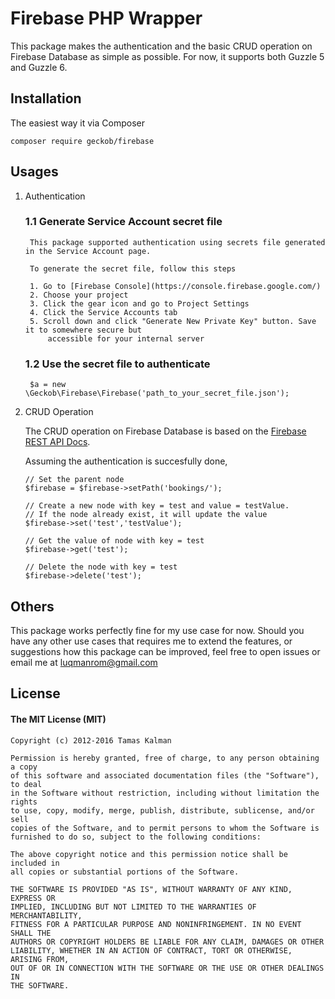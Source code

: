 # Firebase PHP Wrapper

This package makes the authentication and the basic CRUD
operation on Firebase Database as simple as possible. 
For now, it supports both Guzzle 5 and Guzzle 6. 


## Installation

The easiest way it via Composer

```
composer require geckob/firebase
```

## Usages


1. Authentication

	### 1.1 Generate Service Account secret file

		This package supported authentication using secrets file generated in the Service Account page.

		To generate the secret file, follow this steps

		1. Go to [Firebase Console](https://console.firebase.google.com/)
		2. Choose your project
		3. Click the gear icon and go to Project Settings
		4. Click the Service Accounts tab
		5. Scroll down and click "Generate New Private Key" button. Save it to somewhere secure but 
			accessible for your internal server

	### 1.2 Use the secret file to authenticate 

		$a = new \Geckob\Firebase\Firebase('path_to_your_secret_file.json');

2. CRUD Operation

	The CRUD operation on Firebase Database is based on the [Firebase REST API Docs](https://www.firebase.com/docs/rest-api.html).

	Assuming the authentication is succesfully done,

	```
	// Set the parent node
	$firebase = $firebase->setPath('bookings/');

	// Create a new node with key = test and value = testValue. 
	// If the node already exist, it will update the value
	$firebase->set('test','testValue');

	// Get the value of node with key = test
	$firebase->get('test');

	// Delete the node with key = test
	$firebase->delete('test');

	```

## Others

This package works perfectly fine for my use case for now. Should you have any other
use cases that requires me to extend the features, or suggestions how this package
can be improved, feel free to open issues or email me at luqmanrom@gmail.com


## License 

#### The MIT License (MIT)
```
Copyright (c) 2012-2016 Tamas Kalman

Permission is hereby granted, free of charge, to any person obtaining a copy
of this software and associated documentation files (the "Software"), to deal
in the Software without restriction, including without limitation the rights
to use, copy, modify, merge, publish, distribute, sublicense, and/or sell
copies of the Software, and to permit persons to whom the Software is
furnished to do so, subject to the following conditions:

The above copyright notice and this permission notice shall be included in
all copies or substantial portions of the Software.

THE SOFTWARE IS PROVIDED "AS IS", WITHOUT WARRANTY OF ANY KIND, EXPRESS OR
IMPLIED, INCLUDING BUT NOT LIMITED TO THE WARRANTIES OF MERCHANTABILITY,
FITNESS FOR A PARTICULAR PURPOSE AND NONINFRINGEMENT. IN NO EVENT SHALL THE
AUTHORS OR COPYRIGHT HOLDERS BE LIABLE FOR ANY CLAIM, DAMAGES OR OTHER
LIABILITY, WHETHER IN AN ACTION OF CONTRACT, TORT OR OTHERWISE, ARISING FROM,
OUT OF OR IN CONNECTION WITH THE SOFTWARE OR THE USE OR OTHER DEALINGS IN
THE SOFTWARE.
```	



